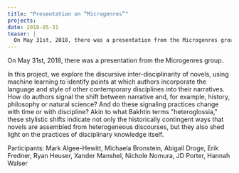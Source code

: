 ```yaml
---
title: "Presentation on “Microgenres”"
projects: 
date: 2018-05-31
teaser: |
  On May 31st, 2018, there was a presentation from the Microgenres group.
---
```


On May 31st, 2018, there was a presentation from the Microgenres group.

In this project, we explore the discursive inter-disciplinarity of novels, using machine learning to identify points at which authors incorporate the language and style of other contemporary disciplines into their narratives. How do authors signal the shift between narrative and, for example, history, philosophy or natural science? And do these signaling practices change with time or with discipline? Akin to what Bakhtin terms "heteroglossia," these stylistic shifts indicate not only the historically contingent ways that novels are assembled from heterogeneous discourses, but they also shed light on the practices of disciplinary knowledge itself.

Participants: Mark Algee-Hewitt, Michaela Bronstein, Abigail Droge, Erik Fredner, Ryan Heuser, Xander Manshel, Nichole Nomura, JD Porter, Hannah Walser